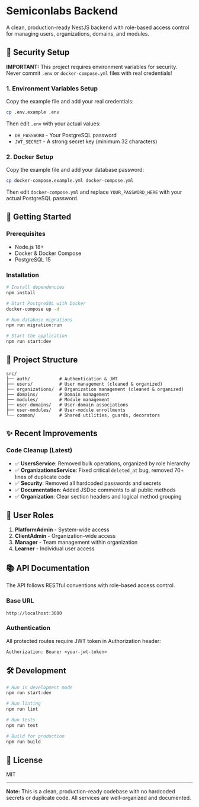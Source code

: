 # Semiconlabs Backend

A clean, production-ready NestJS backend with role-based access control for managing users, organizations, domains, and modules.

## 🔐 Security Setup

**IMPORTANT:** This project requires environment variables for security. Never commit `.env` or `docker-compose.yml` files with real credentials!

### 1. Environment Variables Setup

Copy the example file and add your real credentials:

```bash
cp .env.example .env
```

Then edit `.env` with your actual values:
- `DB_PASSWORD` - Your PostgreSQL password
- `JWT_SECRET` - A strong secret key (minimum 32 characters)

### 2. Docker Setup

Copy the example file and add your database password:

```bash
cp docker-compose.example.yml docker-compose.yml
```

Then edit `docker-compose.yml` and replace `YOUR_PASSWORD_HERE` with your actual PostgreSQL password.

## 🚀 Getting Started

### Prerequisites
- Node.js 18+
- Docker & Docker Compose
- PostgreSQL 15

### Installation

```bash
# Install dependencies
npm install

# Start PostgreSQL with Docker
docker-compose up -d

# Run database migrations
npm run migration:run

# Start the application
npm run start:dev
```

## 📁 Project Structure

```
src/
├── auth/           # Authentication & JWT
├── users/          # User management (cleaned & organized)
├── organizations/  # Organization management (cleaned & organized)
├── domains/        # Domain management
├── modules/        # Module management
├── user-domains/   # User-domain associations
├── user-modules/   # User-module enrollments
└── common/         # Shared utilities, guards, decorators
```

## ✨ Recent Improvements

### Code Cleanup (Latest)
- ✅ **UsersService**: Removed bulk operations, organized by role hierarchy
- ✅ **OrganizationsService**: Fixed critical `deleted_at` bug, removed 70+ lines of duplicate code
- ✅ **Security**: Removed all hardcoded passwords and secrets
- ✅ **Documentation**: Added JSDoc comments to all public methods
- ✅ **Organization**: Clear section headers and logical method grouping

## 🔑 User Roles

1. **PlatformAdmin** - System-wide access
2. **ClientAdmin** - Organization-wide access
3. **Manager** - Team management within organization
4. **Learner** - Individual user access

## 📚 API Documentation

The API follows RESTful conventions with role-based access control.

### Base URL
```
http://localhost:3000
```

### Authentication
All protected routes require JWT token in Authorization header:
```
Authorization: Bearer <your-jwt-token>
```

## 🛠️ Development

```bash
# Run in development mode
npm run start:dev

# Run linting
npm run lint

# Run tests
npm run test

# Build for production
npm run build
```

## 📝 License

MIT

---

**Note:** This is a clean, production-ready codebase with no hardcoded secrets or duplicate code. All services are well-organized and documented.

